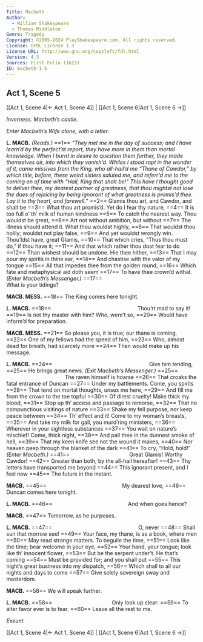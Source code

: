 ```yaml
---
Title: Macbeth
Author: 
  - William Shakespeare
  - Thomas Middleton
Genre: Tragedy
Copyright: ©2005-2024 PlayShakespeare.com. All rights reserved.
License: GFDL License 1.3
License URL: http://www.gnu.org/copyleft/fdl.html
Version: 4.3
Sources: First Folio (1623)
ID: macbeth-1-5
---
```


## Act 1, Scene 5
[[Act 1, Scene 4|← Act 1, Scene 4]] | [[Act 1, Scene 6|Act 1, Scene 6 →]]

*Inverness. Macbeth’s castle.*

*Enter Macbeth’s Wife alone, with a letter.*

**L. MACB.**
*(Reads.)*
==1== *“They met me in the day of success; and I have learn’d by the perfect’st report, they have more in them than mortal knowledge. When I burnt in desire to question them further, they made themselves air, into which they vanish’d. Whiles I stood rapt in the wonder of it, came missives from the King, who all-hail’d me “Thane of Cawdor,” by which title, before, these weird sisters saluted me, and referr’d me to the coming on of time with “Hail, King that shalt be!” This have I thought good to deliver thee, my dearest partner of greatness, that thou mightst not lose the dues of rejoicing by being ignorant of what greatness is promis’d thee. Lay it to thy heart, and farewell.”*
==2== Glamis thou art, and Cawdor, and shalt be
==3== What thou art promis’d. Yet do I fear thy nature,
==4== It is too full o’ th’ milk of human kindness
==5== To catch the nearest way. Thou wouldst be great,
==6== Art not without ambition, but without
==7== The illness should attend it. What thou wouldst highly,
==8== That wouldst thou holily; wouldst not play false,
==9== And yet wouldst wrongly win. Thou’ldst have, great Glamis,
==10== That which cries, “Thus thou must do,” if thou have it;
==11== And that which rather thou dost fear to do
==12== Than wishest should be undone. Hie thee hither,
==13== That I may pour my spirits in thine ear,
==14== And chastise with the valor of my tongue
==15== All that impedes thee from the golden round,
==16== Which fate and metaphysical aid doth seem
==17== To have thee crown’d withal.
*(Enter Macbeth’s Messenger.)*
==17==                 What is your tidings?

**MACB. MESS.**
==18== The King comes here tonight.

**L. MACB.**
==18==                 Thou’rt mad to say it!
==19== Is not thy master with him? Who, were’t so,
==20== Would have inform’d for preparation.

**MACB. MESS.**
==21== So please you, it is true; our thane is coming.
==22== One of my fellows had the speed of him,
==23== Who, almost dead for breath, had scarcely more
==24== Than would make up his message.

**L. MACB.**
==24==                   Give him tending,
==25== He brings great news.
*(Exit Macbeth’s Messenger.)*
==25==            The raven himself is hoarse
==26== That croaks the fatal entrance of Duncan
==27== Under my battlements. Come, you spirits
==28== That tend on mortal thoughts, unsex me here,
==29== And fill me from the crown to the toe topful
==30== Of direst cruelty! Make thick my blood,
==31== Stop up th’ access and passage to remorse,
==32== That no compunctious visitings of nature
==33== Shake my fell purpose, nor keep peace between
==34== Th’ effect and it! Come to my woman’s breasts,
==35== And take my milk for gall, you murd’ring ministers,
==36== Wherever in your sightless substances
==37== You wait on nature’s mischief! Come, thick night,
==38== And pall thee in the dunnest smoke of hell,
==39== That my keen knife see not the wound it makes,
==40== Nor heaven peep through the blanket of the dark
==41== To cry, “Hold, hold!”
*(Enter Macbeth.)*
==41==            Great Glamis! Worthy Cawdor!
==42== Greater than both, by the all-hail hereafter!
==43== Thy letters have transported me beyond
==44== This ignorant present, and I feel now
==45== The future in the instant.

**MACB.**
==45==               My dearest love,
==46== Duncan comes here tonight.

**L. MACB.**
==46==               And when goes hence?

**MACB.**
==47== Tomorrow, as he purposes.

**L. MACB.**
==47==                 O, never
==48== Shall sun that morrow see!
==49== Your face, my thane, is as a book, where men
==50== May read strange matters. To beguile the time,
==51== Look like the time; bear welcome in your eye,
==52== Your hand, your tongue; look like th’ innocent flower,
==53== But be the serpent under’t. He that’s coming
==54== Must be provided for; and you shall put
==55== This night’s great business into my dispatch,
==56== Which shall to all our nights and days to come
==57== Give solely sovereign sway and masterdom.

**MACB.**
==58== We will speak further.

**L. MACB.**
==58==            Only look up clear:
==59== To alter favor ever is to fear.
==60== Leave all the rest to me.

*Exeunt.*

[[Act 1, Scene 4|← Act 1, Scene 4]] | [[Act 1, Scene 6|Act 1, Scene 6 →]]